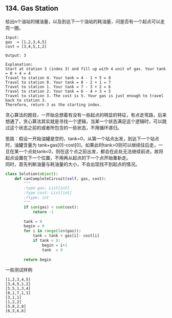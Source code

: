 ## 134. Gas Station

给出n个油站的储油量，以及到达下一个油站的耗油量，问是否有一个起点可以走完一圈。
```
Input: 
gas  = [1,2,3,4,5]
cost = [3,4,5,1,2]

Output: 3

Explanation:
Start at station 3 (index 3) and fill up with 4 unit of gas. Your tank = 0 + 4 = 4
Travel to station 4. Your tank = 4 - 1 + 5 = 8
Travel to station 0. Your tank = 8 - 2 + 1 = 7
Travel to station 1. Your tank = 7 - 3 + 2 = 6
Travel to station 2. Your tank = 6 - 4 + 3 = 5
Travel to station 3. The cost is 5. Your gas is just enough to travel back to station 3.
Therefore, return 3 as the starting index.
```

贪心算法的题目，一开始总想着有没有一些起点的明显的特征，有点走弯路，后来想通了，贪心算法其实就是寻找一个逻辑，当某一个状态满足这个逻辑时，可以跳过这个状态之前的或者所包含的一些状态，不用循环递归。

思路：假设一开始油罐是空的，tank=0，从第一个站点出发，到达下一个站点时，油罐含量为 tank+gas[0]-cost[0]，如果此时tank>0则可以继续往后走，一旦在某一个点处tank<0，则在这个点之前出发，都会在此处无法继续前进，故将起点设置在下一个位置，不用再从起点的下一个点开始重新走。  
同时，首先判断油量与耗油量的大小，不会出现找不到起点的情况。

```python
class Solution(object):
    def canCompleteCircuit(self, gas, cost):
        """
        :type gas: List[int]
        :type cost: List[int]
        :rtype: int
        """
        if sum(gas) < sum(cost):
            return -1
        
        tank = 0
        begin = 0
        for i in range(len(gas)):
            tank = tank + gas[i]- cost[i]
            if tank < 0:
                begin = i+1
                tank  = 0 
        
        return begin
```

一些测试样例
```
[1,2,3,4,5]
[3,4,5,1,2]
[5,5,1,3,4]
[8,1,7,1,1]
[3,1,1]
[1,2,2]
[5,8,2,8]
[6,5,6,6]
```
